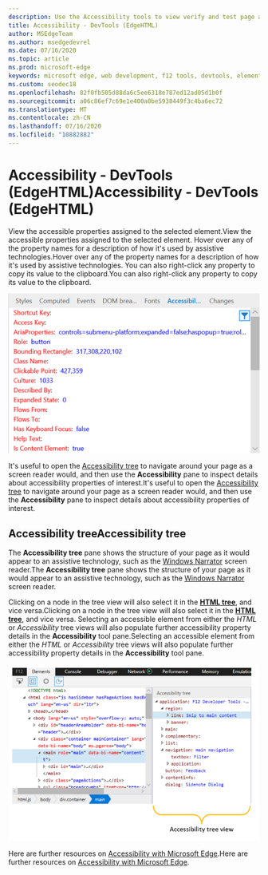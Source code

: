 ```yaml
---
description: Use the Accessibility tools to view verify and test page accessibility
title: Accessibility - DevTools (EdgeHTML)
author: MSEdgeTeam
ms.author: msedgedevrel
ms.date: 07/16/2020
ms.topic: article
ms.prod: microsoft-edge
keywords: microsoft edge, web development, f12 tools, devtools, elements, accessibility
ms.custom: seodec18
ms.openlocfilehash: 82f0fb505d88da6c5ee6318e787ed12ad05d1b0f
ms.sourcegitcommit: a06c86ef7c69e1e400a0be5938449f3c4ba6ec72
ms.translationtype: MT
ms.contentlocale: zh-CN
ms.lasthandoff: 07/16/2020
ms.locfileid: "10882882"
---
```

# <span data-ttu-id="82ec8-104">Accessibility - DevTools (EdgeHTML)</span><span class="sxs-lookup"><span data-stu-id="82ec8-104">Accessibility - DevTools (EdgeHTML)</span></span>  

<span data-ttu-id="82ec8-105">View the accessible properties assigned to the selected element.</span><span class="sxs-lookup"><span data-stu-id="82ec8-105">View the accessible properties assigned to the selected element.</span></span> <span data-ttu-id="82ec8-106">Hover over any of the property names for a description of how it's used by assistive technologies.</span><span class="sxs-lookup"><span data-stu-id="82ec8-106">Hover over any of the property names for a description of how it's used by assistive technologies.</span></span> <span data-ttu-id="82ec8-107">You can also right-click any property to copy its value to the clipboard.</span><span class="sxs-lookup"><span data-stu-id="82ec8-107">You can also right-click any property to copy its value to the clipboard.</span></span>

![Accessibility pane](../media/elements_accessibility.png)

<span data-ttu-id="82ec8-109">It's useful to open the [Accessibility tree](#accessibility-tree) to navigate around your page as a screen reader would, and then use the **Accessibility** pane to inspect details about accessibility properties of interest.</span><span class="sxs-lookup"><span data-stu-id="82ec8-109">It's useful to open the [Accessibility tree](#accessibility-tree) to navigate around your page as a screen reader would, and then use the **Accessibility** pane to inspect details about accessibility properties of interest.</span></span>

## <span data-ttu-id="82ec8-110">Accessibility tree</span><span class="sxs-lookup"><span data-stu-id="82ec8-110">Accessibility tree</span></span>  

<span data-ttu-id="82ec8-111">The **Accessibility tree** pane shows the structure of your page as it would appear to an assistive technology, such as the [Windows Narrator](https://support.microsoft.com/help/22798/windows-10-narrator-get-started) screen reader.</span><span class="sxs-lookup"><span data-stu-id="82ec8-111">The **Accessibility tree** pane shows the structure of your page as it would appear to an assistive technology, such as the [Windows Narrator](https://support.microsoft.com/help/22798/windows-10-narrator-get-started) screen reader.</span></span>

<span data-ttu-id="82ec8-112">Clicking on a node in the tree view will also select it in the [**HTML tree**](../elements.md#html-tree-view), and vice versa.</span><span class="sxs-lookup"><span data-stu-id="82ec8-112">Clicking on a node in the tree view will also select it in the [**HTML tree**](../elements.md#html-tree-view), and vice versa.</span></span> <span data-ttu-id="82ec8-113">Selecting an accessible element from either the *HTML* or *Accessibility* tree views will also populate further accessibility property details in the **Accessibility** tool pane.</span><span class="sxs-lookup"><span data-stu-id="82ec8-113">Selecting an accessible element from either the *HTML* or *Accessibility* tree views will also populate further accessibility property details in the **Accessibility** tool pane.</span></span> 

![Accessibility tree view](../media/elements_accessibility_tree.png)

<span data-ttu-id="82ec8-115">Here are further resources on [Accessibility with Microsoft Edge](../../accessibility.md).</span><span class="sxs-lookup"><span data-stu-id="82ec8-115">Here are further resources on [Accessibility with Microsoft Edge](../../accessibility.md).</span></span>
